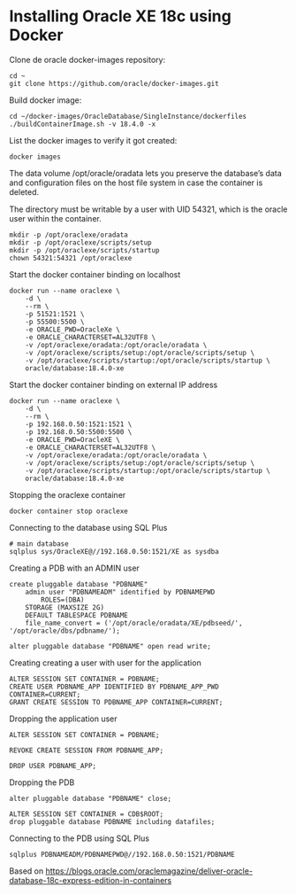 # Installing Oracle XE 18c using Docker

Clone de oracle docker-images repository:
```
cd ~
git clone https://github.com/oracle/docker-images.git
```

Build docker image:
```
cd ~/docker-images/OracleDatabase/SingleInstance/dockerfiles
./buildContainerImage.sh -v 18.4.0 -x
```

List the docker images to verify it got created:
```
docker images
```

The data volume /opt/oracle/oradata lets you preserve the database’s data and configuration files on the host file system in case the container is deleted. 

The directory must be writable by a user with UID 54321, which is the oracle user within the container.
```
mkdir -p /opt/oraclexe/oradata
mkdir -p /opt/oraclexe/scripts/setup
mkdir -p /opt/oraclexe/scripts/startup
chown 54321:54321 /opt/oraclexe  
```

Start the docker container binding on localhost
```
docker run --name oraclexe \
    -d \
    --rm \
    -p 51521:1521 \
    -p 55500:5500 \
    -e ORACLE_PWD=OracleXe \
    -e ORACLE_CHARACTERSET=AL32UTF8 \
    -v /opt/oraclexe/oradata:/opt/oracle/oradata \
    -v /opt/oraclexe/scripts/setup:/opt/oracle/scripts/setup \
    -v /opt/oraclexe/scripts/startup:/opt/oracle/scripts/startup \
    oracle/database:18.4.0-xe
```

Start the docker container binding on external IP address
```
docker run --name oraclexe \
    -d \
    --rm \
    -p 192.168.0.50:1521:1521 \
    -p 192.168.0.50:5500:5500 \
    -e ORACLE_PWD=OracleXE \
    -e ORACLE_CHARACTERSET=AL32UTF8 \
    -v /opt/oraclexe/oradata:/opt/oracle/oradata \
    -v /opt/oraclexe/scripts/setup:/opt/oracle/scripts/setup \
    -v /opt/oraclexe/scripts/startup:/opt/oracle/scripts/startup \
    oracle/database:18.4.0-xe
```

Stopping the oraclexe container
```
docker container stop oraclexe
```

Connecting to the database using SQL Plus
```
# main database
sqlplus sys/OracleXE@//192.168.0.50:1521/XE as sysdba
```

Creating a PDB with an ADMIN user
```
create pluggable database "PDBNAME"
    admin user "PDBNAMEADM" identified by PDBNAMEPWD
        ROLES=(DBA)
    STORAGE (MAXSIZE 2G)
    DEFAULT TABLESPACE PDBNAME
    file_name_convert = ('/opt/oracle/oradata/XE/pdbseed/', '/opt/oracle/dbs/pdbname/');

alter pluggable database "PDBNAME" open read write;
```

Creating creating a user with user for the application
```
ALTER SESSION SET CONTAINER = PDBNAME;
CREATE USER PDBNAME_APP IDENTIFIED BY PDBNAME_APP_PWD CONTAINER=CURRENT;
GRANT CREATE SESSION TO PDBNAME_APP CONTAINER=CURRENT;
```

Dropping the application user
```
ALTER SESSION SET CONTAINER = PDBNAME;

REVOKE CREATE SESSION FROM PDBNAME_APP;

DROP USER PDBNAME_APP;
```

Dropping the PDB
```
alter pluggable database "PDBNAME" close;

ALTER SESSION SET CONTAINER = CDB$ROOT;
drop pluggable database PDBNAME including datafiles;
```

Connecting to the PDB using SQL Plus
```
sqlplus PDBNAMEADM/PDBNAMEPWD@//192.168.0.50:1521/PDBNAME
```

Based on
https://blogs.oracle.com/oraclemagazine/deliver-oracle-database-18c-express-edition-in-containers


